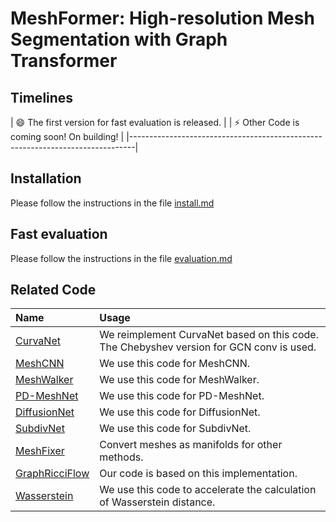 # MeshFormer:  High-resolution Mesh Segmentation with Graph Transformer

## Timelines

| :smile: The first version for fast evaluation is released. |
| :zap:   Other Code is coming soon! On building!      | 
|-------------------------------------------------------------------------------|

## Installation

Please follow the instructions in the file [install.md](./docs/install.md)

## Fast evaluation

Please follow the instructions in the file [evaluation.md](./docs/evaluation.md)

## Related Code

| Name                                                                  | Usage                                                                                   |
|:----------------------------------------------------------------------| :-------------------------------------------------------------------------------------- |
| [CurvaNet](https://github.com/HongyangGao/Graph-U-Nets)               | We reimplement CurvaNet based on this code. The Chebyshev version for GCN conv is used. |
| [MeshCNN](https://github.com/ranahanocka/MeshCNN/)                    | We use this code for MeshCNN.                                                           |
| [MeshWalker](https://github.com/AlonLahav/MeshWalker)                 | We use this code for MeshWalker.                                                        |
| [PD-MeshNet](https://github.com/MIT-SPARK/PD-MeshNet)                 | We use this code for PD-MeshNet.                                                        |
| [DiffusionNet](https://github.com/nmwsharp/diffusion-net)             | We use this code for DiffusionNet.
| [SubdivNet](https://github.com/lzhengning/SubdivNet)                  | We use this code for SubdivNet.
| [MeshFixer](https://github.com/MarcoAttene/MeshFix-V2.1)              | Convert meshes as  manifolds for  other methods.                                        |
| [GraphRicciFlow](https://github.com/saibalmars/GraphRicciCurvature)   | Our code is based on this implementation.                                               |
| [Wasserstein](https://github.com/t-vi/pytorch-tvmisc)                 | We use this code to accelerate the calculation of Wasserstein distance. 
